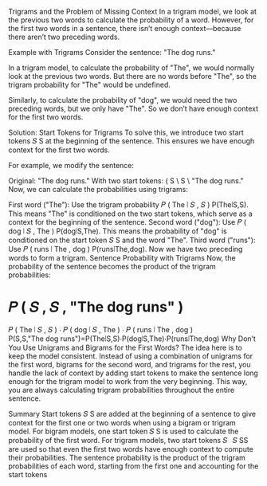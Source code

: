 Trigrams and the Problem of Missing Context
In a trigram model, we look at the previous two words to calculate the probability of a word. However, for the first two words in a sentence, there isn’t enough context—because there aren’t two preceding words.

Example with Trigrams
Consider the sentence: "The dog runs."

In a trigram model, to calculate the probability of "The", we would normally look at the previous two words. But there are no words before "The", so the trigram probability for "The" would be undefined.

Similarly, to calculate the probability of "dog", we would need the two preceding words, but we only have "The". So we don’t have enough context for the first two words.

Solution: Start Tokens for Trigrams
To solve this, we introduce two start tokens 
𝑆
S at the beginning of the sentence. This ensures we have enough context for the first two words.

For example, we modify the sentence:

Original: "The dog runs."
With two start tokens: ( S \ S \ "The dog runs."
Now, we can calculate the probabilities using trigrams:

First word ("The"): Use the trigram probability 
𝑃
(
The
∣
𝑆
,
𝑆
)
P(The∣S,S). This means "The" is conditioned on the two start tokens, which serve as a context for the beginning of the sentence.
Second word ("dog"): Use 
𝑃
(
dog
∣
𝑆
,
The
)
P(dog∣S,The). This means the probability of "dog" is conditioned on the start token 
𝑆
S and the word "The".
Third word ("runs"): Use 
𝑃
(
runs
∣
The
,
dog
)
P(runs∣The,dog). Now we have two preceding words to form a trigram.
Sentence Probability with Trigrams
Now, the probability of the sentence becomes the product of the trigram probabilities:

𝑃
(
𝑆
,
𝑆
,
"The dog runs"
)
=
𝑃
(
The
∣
𝑆
,
𝑆
)
⋅
𝑃
(
dog
∣
𝑆
,
The
)
⋅
𝑃
(
runs
∣
The
,
dog
)
P(S,S,"The dog runs")=P(The∣S,S)⋅P(dog∣S,The)⋅P(runs∣The,dog)
Why Don’t You Use Unigrams and Bigrams for the First Words?
The idea here is to keep the model consistent. Instead of using a combination of unigrams for the first word, bigrams for the second word, and trigrams for the rest, you handle the lack of context by adding start tokens to make the sentence long enough for the trigram model to work from the very beginning. This way, you are always calculating trigram probabilities throughout the entire sentence.

Summary
Start tokens 
𝑆
S are added at the beginning of a sentence to give context for the first one or two words when using a bigram or trigram model.
For bigram models, one start token 
𝑆
S is used to calculate the probability of the first word.
For trigram models, two start tokens 
𝑆
 
𝑆
SS are used so that even the first two words have enough context to compute their probabilities.
The sentence probability is the product of the trigram probabilities of each word, starting from the first one and accounting for the start tokens

